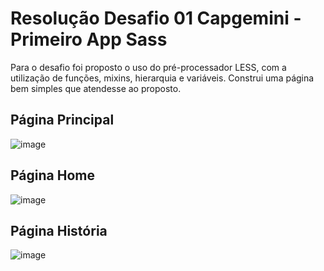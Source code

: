 # Resolução Desafio 01 Capgemini - Primeiro App Sass
Para o desafio foi proposto o uso do pré-processador LESS, com a utilização de funções, mixins, hierarquia e variáveis. Construi uma página bem simples que atendesse ao proposto.

## Página Principal
![image](https://github.com/Lucasgyn94/desafio-primeiro-app-less-capgemini/assets/91031320/0d7b185b-8beb-40fc-a910-202fac1080b2)

## Página Home
![image](https://github.com/Lucasgyn94/desafio-primeiro-app-less-capgemini/assets/91031320/b76c9688-f663-4462-afbe-dc67ccf3c0bc)

## Página História

![image](https://github.com/Lucasgyn94/desafio-primeiro-app-less-capgemini/assets/91031320/760701e7-d136-49a1-8d4e-1da0e0f99c38)

